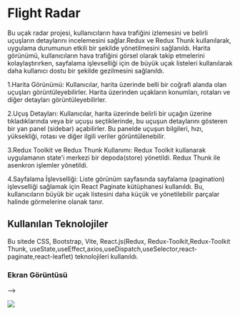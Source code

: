 


<h1>Flight Radar</h1>
 
Bu uçak radar projesi, kullanıcıların hava trafiğini izlemesini ve belirli uçuşların detaylarını incelemesini sağlar.Redux ve Redux Thunk kullanılarak, uygulama durumunun etkili bir şekilde yönetilmesini sağlanıldı. Harita görünümü, kullanıcıların hava trafiğini görsel olarak takip etmelerini kolaylaştırırken, sayfalama işlevselliği için de büyük uçak listeleri kullanılarak daha kullanıcı dostu bir şekilde gezilmesini sağlanıldı. 

1.Harita Görünümü: Kullanıcılar, harita üzerinde belli bir coğrafi alanda olan uçuşları görüntüleyebilirler. Harita üzerinden uçakların konumları, rotaları ve diğer detayları görüntüleyebilirler.

2.Uçuş Detayları: Kullanıcılar, harita üzerinde belirli bir uçağın üzerine tıkladıklarında veya bir uçuşu seçtiklerinde, bu uçuşun detaylarını gösteren bir yan panel (sidebar) açabilirler. Bu panelde uçuşun bilgileri, hızı, yüksekliği, rotası ve diğer ilgili veriler görüntülenebilir.

3.Redux Toolkit ve Redux Thunk Kullanımı: Redux Toolkit kullanarak uygulamanın state'i merkezi bir depoda(store) yönetildi. Redux Thunk ile asenkron işlemler yönetildi.

4.Sayfalama İşlevselliği: Liste görünüm sayfasında sayfalama (pagination) işlevselliği sağlamak için React Paginate kütüphanesi kullanıldı. Bu, kullanıcıların büyük bir uçak listesini daha küçük ve yönetilebilir parçalar halinde görmelerine olanak tanır.

 <h2>Kullanılan Teknolojiler</h2>
  Bu sitede CSS, Bootstrap, Vite, React.js(Redux, Redux-Toolkit,Redux-Toolkit Thunk, useState,useEffect,axios,useDispatch,useSelector,react-paginate,react-leaflet) teknolojileri kullanıldı.

<h3>Ekran Görüntüsü</h3> -->

 ![](project.gif)